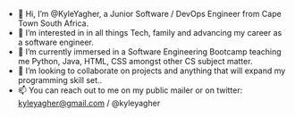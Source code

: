 - 👋 Hi, I’m @KyleYagher, a Junior Software / DevOps Engineer from Cape Town South Africa.
- 👀 I’m interested in in all things Tech, family and advancing my career as a software engineer.
- 🌱 I’m currently immersed in a Software Engineering Bootcamp teaching me Python, Java, HTML, CSS amongst other CS subject matter.
- 💞️ I’m looking to collaborate on projects and anything that will expand my programming skill set..
- 📫 You can reach out to me on my public mailer or on twitter: kyleyagher@gmail.com / @kyleyagher
<!---
KyleYagher/KyleYagher is a ✨ special ✨ repository because its `README.md` (this file) appears on your GitHub profile.
You can click the Preview link to take a look at your changes.
--->
